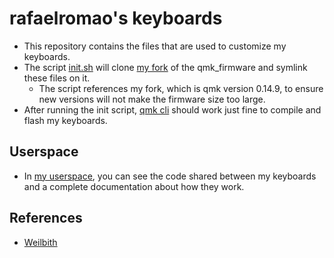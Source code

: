 # rafaelromao's keyboards

- This repository contains the files that are used to customize my keyboards.
- The script [init.sh](init.sh) will clone [my fork](https://github.com/rafaelromao/qmk_firmware) of the qmk_firmware and symlink these files on it.
  - The script references my fork, which is qmk version 0.14.9, to ensure new versions will not make the firmware size too large.
- After running the init script, [qmk cli](https://docs.qmk.fm/#/cli) should work just fine to compile and flash my keyboards.

## Userspace
- In [my userspace](qmk/users/rafaelromao/readme.md), you can see the code shared between my keyboards and a complete documentation about how they work.

## References
- [Weilbith](https://github.com/weilbith/keyboard_firmware)

